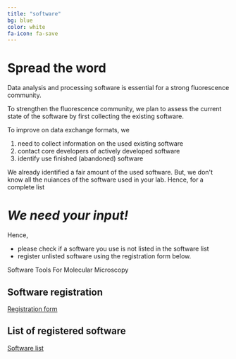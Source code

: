 ```yaml
---
title: "software"
bg: blue
color: white
fa-icon: fa-save
---
```


# Spread the word

Data analysis and processing software is essential for a strong fluorescence community.

To strengthen the fluorescence community, we plan to assess the current state of the software by 
first collecting the existing software. 

To improve on data exchange formats, we

1. need to collect information on the used existing software
2. contact core developers of actively developed software 
3. identify use finished (abandoned) software 

We already identified a fair amount of the used software. But, we don't know all the nuiances
of the software used in your lab. Hence, for a complete list


# *We need your input!*

Hence,

* please check if a software you use is not listed in the software list
* register unlisted software using the registration form below.

Software Tools For Molecular Microscopy

## Software registration

[Registration form](https://docs.google.com/forms/d/1l1ELDjToHwtcE8mk9TFzpddw0o0Vg4onIMXg4i3aYG8/edit "Register software")


## List of registered software

[Software list](https://script.google.com/macros/s/AKfycbyW9foZMe1Ijhp1cWlmzax0dSlGu0poZBM5ZTQyWKD_7OB7Yd4H/exec "List of registered software")

